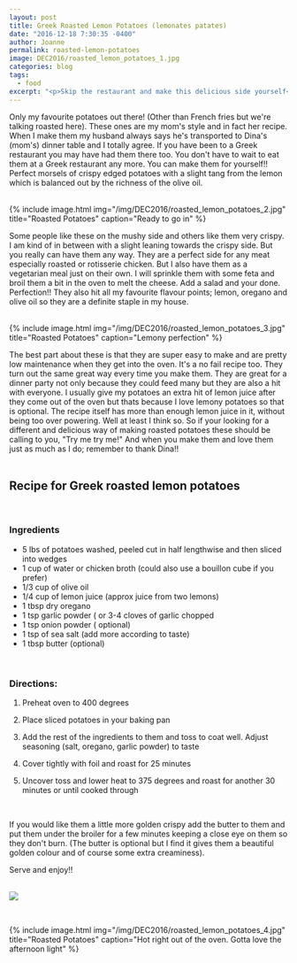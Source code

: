 ```yaml
---
layout: post
title: Greek Roasted Lemon Potatoes (lemonates patates)
date: "2016-12-18 7:30:35 -0400"
author: Joanne
permalink: roasted-lemon-potatoes
image: DEC2016/roasted_lemon_potatoes_1.jpg
categories: blog
tags:
  - food
excerpt: "<p>Skip the restaurant and make this delicious side yourself</p>"
---
```


Only my favourite potatoes out there! (Other than French fries but we're talking roasted here). These ones are my mom's style and in fact her recipe. When I make them my husband always says he's transported to Dina's (mom's) dinner table and I totally agree. If you have been to a Greek restaurant you may have had them there too.  You don't have to wait to eat them at a Greek restaurant any more. You can make them for yourself!!  Perfect morsels of crispy edged potatoes with a slight tang from the lemon which is balanced out by the richness of the olive oil.  
<br>

{% include image.html
            img="/img/DEC2016/roasted_lemon_potatoes_2.jpg"
            title="Roasted Potatoes"
            caption="Ready to go in" %}

Some people like these on the mushy side and others like them very crispy.  I am kind of in between with a slight leaning towards the crispy side.  But you really can have them any way. They are a perfect side for any meat especially roasted or rotisserie chicken. But I also have them as a vegetarian meal just on their own.  I will sprinkle them with some feta and broil them a bit in the oven to melt the cheese. Add a salad and your done. Perfection!! They also hit all my favourite flavour points; lemon, oregano and olive oil so they are a definite staple in my house.  
<br>

{% include image.html
            img="/img/DEC2016/roasted_lemon_potatoes_3.jpg"
            title="Roasted Potatoes"
            caption="Lemony perfection" %}

The best part about these is that  they are super easy to make and are pretty low maintenance when they get into the oven. It's a no fail recipe too.  They turn out the same great way every time you make them.  They are great for a dinner party not only because they could feed many but they are also a hit with everyone.  I usually give my potatoes an extra hit of lemon juice after they come out of the oven but thats because I love lemony potatoes so that is optional. The recipe itself has more than enough lemon juice in it, without being too over powering.  Well at least I think so.  So if your looking for a different and delicious way of making roasted potatoes these should be calling to you, "Try me try me!" And when you make them and love them just as much as I do; remember to thank Dina!!
<br>
<br>

## Recipe for Greek roasted lemon potatoes
<br>

### Ingredients

* 5 lbs of potatoes washed, peeled cut in half lengthwise and then sliced into wedges
* 1 cup of water or chicken broth (could also use a bouillon cube if you prefer)
* 1/3 cup of olive oil
* 1/4 cup of lemon juice (approx juice from two lemons)
* 1 tbsp dry oregano
* 1 tsp garlic powder ( or 3-4 cloves of garlic chopped  
* 1 tsp onion powder  ( optional)
* 1 tsp of sea salt (add more according to taste)
* 1 tbsp butter (optional)
<br>

### Directions:

1. Preheat oven to 400 degrees

1. Place sliced potatoes in your baking pan

1. Add the rest of the ingredients to them and toss to coat well. Adjust seasoning (salt, oregano, garlic powder) to taste

1. Cover tightly with foil and roast for 25 minutes

1. Uncover toss and lower heat to 375 degrees and roast for another 30 minutes or until cooked through
<br>

If you would like them a little more golden crispy add the butter to them and put them under the broiler for a few minutes keeping a close eye on them so they don't burn. (The butter is optional but I find it gives them a beautiful golden colour and of course some extra creaminess).
<br>

Serve and enjoy!!
<br><br>

<p class="apple__news__logo"><a href="https://apple.news/TKVtoVhGUQSuiufA4bqI-gg"><img src="{{ basesite.url }}/img/apple_news.svg" /></a></p>
<br>

{% include image.html
            img="/img/DEC2016/roasted_lemon_potatoes_4.jpg"
            title="Roasted Potatoes"
            caption="Hot right out of the oven. Gotta love the afternoon light" %}
